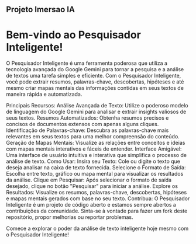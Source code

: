 ## Projeto Imersao IA

# Bem-vindo ao Pesquisador Inteligente!

O Pesquisador Inteligente é uma ferramenta poderosa que utiliza a tecnologia avançada do Google Gemini para tornar a pesquisa e a análise de textos uma tarefa simples e eficiente. Com o Pesquisador Inteligente, você pode extrair resumos, palavras-chave, descobertas, hipóteses e até mesmo criar mapas mentais das informações contidas em seus textos de maneira rápida e automatizada.

Principais Recursos:
Análise Avançada de Texto: Utilize o poderoso modelo de linguagem do Google Gemini para analisar e extrair insights valiosos de seus textos.
Resumos Automatizados: Obtenha resumos precisos e concisos de documentos extensos com apenas alguns cliques.
Identificação de Palavras-chave: Descubra as palavras-chave mais relevantes em seus textos para uma melhor compreensão do conteúdo.
Geração de Mapas Mentais: Visualize as relações entre conceitos e ideias com mapas mentais interativos e fáceis de entender.
Interface Amigável: Uma interface de usuário intuitiva e interativa que simplifica o processo de análise de texto.
Como Usar:
Insira seu Texto: Cole ou digite o texto que deseja analisar na caixa de texto fornecida.
Selecione o Formato de Saída: Escolha entre texto, gráfico ou mapa mental para visualizar os resultados da análise.
Clique em Pesquisar: Após selecionar o formato de saída desejado, clique no botão "Pesquisar" para iniciar a análise.
Explore os Resultados: Visualize os resumos, palavras-chave, descobertas, hipóteses e mapas mentais gerados com base no seu texto.
Contribua:
O Pesquisador Inteligente é um projeto de código aberto e estamos sempre abertos a contribuições da comunidade. Sinta-se à vontade para fazer um fork deste repositório, propor melhorias ou reportar problemas.

Comece a explorar o poder da análise de texto inteligente hoje mesmo com o Pesquisador Inteligente!
